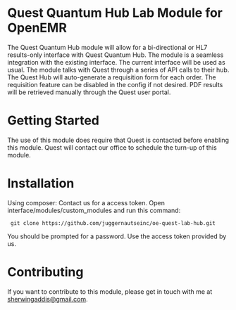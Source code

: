 # Quest Quantum Hub Lab Module for OpenEMR

The Quest Quantum Hub module will allow for a bi-directional or HL7 results-only interface
with Quest Quantum Hub.
The module is a seamless integration with the existing interface.
The current interface will be used as usual. The module talks with Quest through a
series of API calls to their hub. The Quest Hub will auto-generate a requisition
form for each order. The requisition feature can be disabled in the config if not desired.
PDF results will be retrieved manually through the Quest user portal.

# Getting Started
The use of this module does require that Quest is contacted before enabling this module. Quest will
contact our office to schedule the turn-up of this module.

# Installation

Using composer:
Contact us for a access token.
Open interface/modules/custom_modules and run this command:

     git clone https://github.com/juggernautseinc/oe-quest-lab-hub.git

You should be prompted for a password. Use the access token provided by us.


# Contributing
If you want to contribute to this module, please get in touch with me at sherwingaddis@gmail.com.


